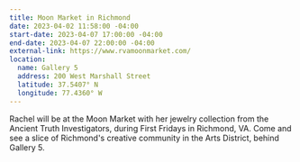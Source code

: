 ```yaml
---
title: Moon Market in Richmond
date: 2023-04-02 11:58:00 -04:00
start-date: 2023-04-07 17:00:00 -04:00
end-date: 2023-04-07 22:00:00 -04:00
external-link: https://www.rvamoonmarket.com/
location:
  name: Gallery 5
  address: 200 West Marshall Street
  latitude: 37.5407° N
  longitude: 77.4360° W
---
```


Rachel will be at the Moon Market with her jewelry collection from the Ancient Truth Investigators, during First Fridays in Richmond, VA. Come and see a slice of Richmond's creative community in the Arts District, behind Gallery 5. 